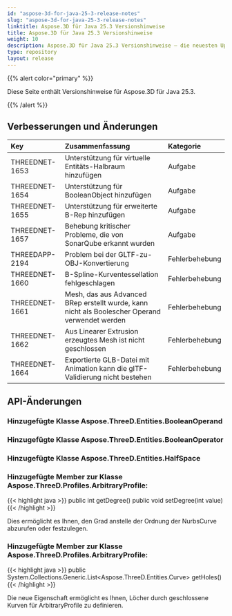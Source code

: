 ```yaml
---
id: "aspose-3d-for-java-25-3-release-notes"
slug: "aspose-3d-for-java-25-3-release-notes"
linktitle: Aspose.3D für Java 25.3 Versionshinweise
title: Aspose.3D für Java 25.3 Versionshinweise
weight: 10
description: Aspose.3D für Java 25.3 Versionshinweise – die neuesten Updates und Fehlerbehebungen.
type: repository
layout: release
---
```


{{% alert color="primary" %}}

Diese Seite enthält Versionshinweise für Aspose.3D für Java 25.3.

{{% /alert %}}
## **Verbesserungen und Änderungen**
|**Key**|**Zusammenfassung**|**Kategorie**|
| :- | :- | :- |
| THREEDNET-1653 | Unterstützung für virtuelle Entitäts-Halbraum hinzufügen | Aufgabe |
| THREEDNET-1654 | Unterstützung für BooleanObject hinzufügen | Aufgabe |
| THREEDNET-1655 | Unterstützung für erweiterte B-Rep hinzufügen | Aufgabe |
| THREEDNET-1657 | Behebung kritischer Probleme, die von SonarQube erkannt wurden | Aufgabe |
| THREEDAPP-2194 | Problem bei der GLTF-zu-OBJ-Konvertierung | Fehlerbehebung |
| THREEDNET-1660 | B-Spline-Kurventessellation fehlgeschlagen | Fehlerbehebung |
| THREEDNET-1661 | Mesh, das aus Advanced BRep erstellt wurde, kann nicht als Boolescher Operand verwendet werden | Fehlerbehebung |
| THREEDNET-1662 | Aus Linearer Extrusion erzeugtes Mesh ist nicht geschlossen | Fehlerbehebung |
| THREEDNET-1664 | Exportierte GLB-Datei mit Animation kann die glTF-Validierung nicht bestehen | Fehlerbehebung |

## API-Änderungen ##

### Hinzugefügte Klasse **Aspose.ThreeD.Entities.BooleanOperand**
### Hinzugefügte Klasse **Aspose.ThreeD.Entities.BooleanOperator**
### Hinzugefügte Klasse **Aspose.ThreeD.Entities.HalfSpace**

### Hinzugefügte Member zur Klasse **Aspose.ThreeD.Profiles.ArbitraryProfile**:

{{< highlight java >}}
        public int getDegree()
        public void setDegree(int value)
{{< /highlight >}}

Dies ermöglicht es Ihnen, den Grad anstelle der Ordnung der NurbsCurve abzurufen oder festzulegen.


### Hinzugefügte Member zur Klasse **Aspose.ThreeD.Profiles.ArbitraryProfile**:

{{< highlight java >}}
        public System.Collections.Generic.List<Aspose.ThreeD.Entities.Curve> getHoles()
{{< /highlight >}}

Die neue Eigenschaft ermöglicht es Ihnen, Löcher durch geschlossene Kurven für ArbitraryProfile zu definieren.